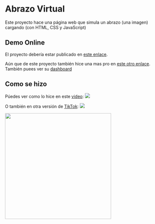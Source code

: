 # Abrazo Virtual
Este proyecto hace una página web que simula un abrazo (una imagen) cargando (con HTML, CSS y JavaScript)

## Demo Online
El proyecto debería estar publicado en [este enlace](https://doneber.github.io/virtual-hug/).

Aún que de este proyecto también hice una mas pro en [este otro enlace](https://hug.doneber.dev/). También puees ver su [dashboard](https://hug.doneber.dev/dashboard)

## Como se hizo
Púedes ver como lo hice en este [video](https://youtu.be/2IASfT6aRXE): [![](https://img.shields.io/youtube/views/2IASfT6aRXE?color=%23333&label=YouTube&style=social)](https://youtu.be/2IASfT6aRXE)

O también en otra versión de [TikTok]([https://www.tiktok.com/@doneber.dev/video/7145923865573657862](https://www.tiktok.com/@doneber.dev/video/7145923865573657862)): [![](https://img.shields.io/endpoint?label=TikTok&logo=tiktok&url=https%3A%2F%2Fdoneber.dev%2Ftiktok-counter%2F)](https://www.tiktok.com/@doneber.dev/video/7145923865573657862)

<a href="https://youtu.be/2IASfT6aRXE"><img src="https://img.youtube.com/vi/2IASfT6aRXE/maxresdefault.jpg" width="350" /></a>
